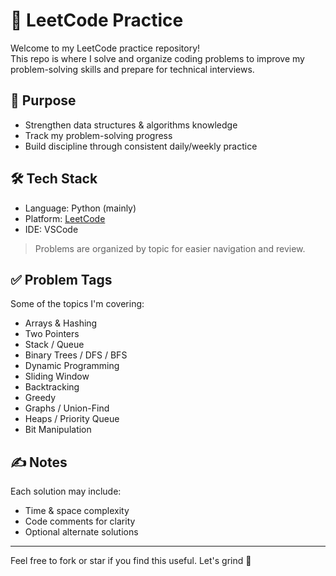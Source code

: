# 🧠 LeetCode Practice

Welcome to my LeetCode practice repository!  
This repo is where I solve and organize coding problems to improve my problem-solving skills and prepare for technical interviews.

## 📌 Purpose

- Strengthen data structures & algorithms knowledge
- Track my problem-solving progress
- Build discipline through consistent daily/weekly practice

## 🛠️ Tech Stack

- Language: Python (mainly)
- Platform: [LeetCode](https://leetcode.com/)
- IDE: VSCode


> Problems are organized by topic for easier navigation and review.

## ✅ Problem Tags

Some of the topics I'm covering:
- Arrays & Hashing
- Two Pointers
- Stack / Queue
- Binary Trees / DFS / BFS
- Dynamic Programming
- Sliding Window
- Backtracking
- Greedy
- Graphs / Union-Find
- Heaps / Priority Queue
- Bit Manipulation


## ✍️ Notes

Each solution may include:
- Time & space complexity
- Code comments for clarity
- Optional alternate solutions

---

Feel free to fork or star if you find this useful. Let's grind 💪



